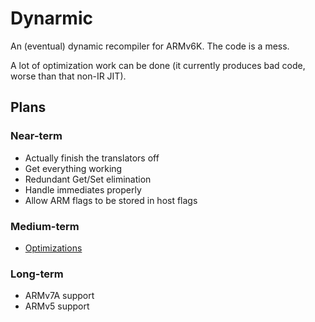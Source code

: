 Dynarmic
========

An (eventual) dynamic recompiler for ARMv6K. The code is a mess.

A lot of optimization work can be done (it currently produces bad code, worse than that non-IR JIT).

Plans
-----

### Near-term

* Actually finish the translators off
* Get everything working
* Redundant Get/Set elimination
* Handle immediates properly
* Allow ARM flags to be stored in host flags

### Medium-term

* [Optimizations](https://gist.github.com/MerryMage/a7411f139cc6e506ea7689ff4579c84b)

### Long-term

* ARMv7A support
* ARMv5 support
